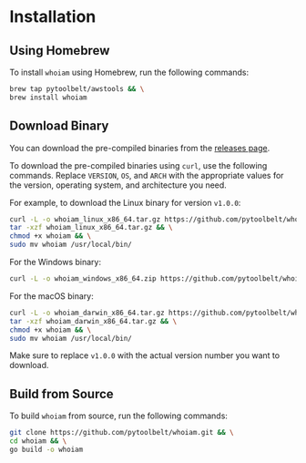 # Installation

## Using Homebrew

To install `whoiam` using Homebrew, run the following commands:

```sh
brew tap pytoolbelt/awstools && \
brew install whoiam
```

## Download Binary

You can download the pre-compiled binaries from the [releases page](https://github.com/pytoolbelt/whoiam/releases).

To download the pre-compiled binaries using `curl`, use the following commands. Replace `VERSION`, `OS`, and `ARCH` with the appropriate values for the version, operating system, and architecture you need.

For example, to download the Linux binary for version `v1.0.0`:

```sh
curl -L -o whoiam_linux_x86_64.tar.gz https://github.com/pytoolbelt/whoiam/releases/download/v1.0.0/whoiam_Linux_x86_64.tar.gz && \
tar -xzf whoiam_linux_x86_64.tar.gz && \
chmod +x whoiam && \
sudo mv whoiam /usr/local/bin/
```

For the Windows binary:

```sh
curl -L -o whoiam_windows_x86_64.zip https://github.com/pytoolbelt/whoiam/releases/download/v1.0.0/whoiam_Windows_x86_64.zip
```

For the macOS binary:

```sh
curl -L -o whoiam_darwin_x86_64.tar.gz https://github.com/pytoolbelt/whoiam/releases/download/v1.0.0/whoiam_Darwin_x86_64.tar.gz && \
tar -xzf whoiam_darwin_x86_64.tar.gz && \
chmod +x whoiam && \
sudo mv whoiam /usr/local/bin/
```

Make sure to replace `v1.0.0` with the actual version number you want to download.

## Build from Source

To build `whoiam` from source, run the following commands:

```sh
git clone https://github.com/pytoolbelt/whoiam.git && \
cd whoiam && \
go build -o whoiam
```
```